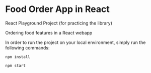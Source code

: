 # Food Order App in React

React Playground Project (for practicing the library)

Ordering food features in a React webapp

In order to run the project on your local environment, simply run the following commands:

`npm install`

`npm start`
